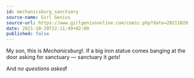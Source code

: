 ```yaml
---
id: mechanicsburg_sanctuary
source-name: Girl Genius
source-url: https://www.girlgeniusonline.com/comic.php?date=20211020
date: 2021-10-20T22:11:49+02:00
published: false
---
```


My son, this is *Mechanicsburg*!. If a big iron statue comes banging at the door asking for sanctuary — sanctuary it *gets*!

And *no questions asked*!
